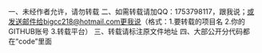 一、未经作者允许，请勿转载
二、如需转载请加QQ：1753798117，跟我说；或发送邮件给bigcc218@hotmail.com更我说（格式：1.要转载的项目名 2.你的GITHUB账号 3.转载平台）
三、转载请标注原文件地址
四、大部公开分代码都在“code”里面
